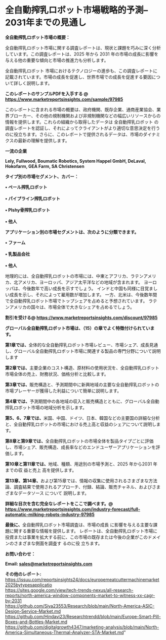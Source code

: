 # 全自動搾乳ロボット市場戦略的予測– 2031年までの見通し

<strong><b>全自動搾乳ロボット市場の概要：</b></strong>

全自動搾乳ロボット市場に関する調査レポートは、現状と課題を巧みに深く分析しています。この調査レポートは、2025 年から 2031 年の市場の成長に影響を与える他の重要な傾向と市場の推進力も分析します。

全自動搾乳ロボット 市場におけるテクノロジーの進歩も、この調査レポートに記載されています。市場の成長を促進し、世界市場での成長を促進する要因について詳しく説明します。

<strong>このレポートのサンプルPDFを入手する @ <a href=https://www.marketreportsinsights.com/sample/97985>https://www.marketreportsinsights.com/sample/97985</a></strong>

このレポートに含まれる市場の概要は、政府機関、既存企業、通商産業協会、業界ブローカー、その他の規制機関および非規制機関などの幅広いリソースからの情報を提供します。これらの組織から取得したデータは 全自動搾乳ロボット の調査レポートを認証し、それによってクライアントがより適切な意思決定を行うのに役立ちます。さらに、このレポートで提供されるデータは、市場のダイナミクスの最新の理解を提供します。

<strong>一流の企業</strong>

<strong><b>Lely, Fullwood, Boumatic Robotics, System Happel GmbH, DeLaval, Hokofarm, GEA Farm, SA Christensen</b></strong>

<strong><b>タイプ別の市場セグメント、カバー：</b></strong>

<strong>• ペール搾乳ロボット<br><br>• パイプライン搾乳ロボット<br><br>• Plshy骨搾乳ロボット<br><br>• 他人</strong>

<strong><b>アプリケーション別の市場セグメントは、次のように分類できます。</b></strong>

<strong>• ファーム<br><br>• 乳製品会社<br><br>• 他人</strong>

 地理的には、全自動搾乳ロボットの市場には、中東とアフリカ、ラテンアメリカ、北アメリカ、ヨーロッパ、アジア太平洋などの地域が含まれます。 ヨーロッパは、今後数年で高い成長を示すでしょう。 インドと中国も同様に目覚ましい成長を示し、それによって雇用数が増加します。 一方、北米は、今後数年間で全自動搾乳ロボット市場でトップシェアを占めると予想されています。 ラテンアメリカの国々は、市場全体で大きなシェアを占めるでしょう。

<strong>割引を受ける@ <a href=https://www.marketreportsinsights.com/discount/97985>https://www.marketreportsinsights.com/discount/97985</a></strong>

<strong><b>グローバル全自動搾乳ロボット市場は、（15）の章でよく特徴付けられています。</b></strong>

<strong><b>第</b></strong><strong><b>1章では、</b></strong>全体的な全自動搾乳ロボット市場レビュー、市場シェア、成長見通し、グローバル全自動搾乳ロボット市場に関連する製品の専門分野について説明します

<strong><b>第2章では、</b></strong>主要企業のコスト構造、原材料の使用状況を、全自動搾乳ロボット市場全体の売上、財務状況、価格分析と比較します。

<strong><b>第3章では、</b></strong>販売構造と、予測期間中に新興地域の主要な全自動搾乳ロボットの市場プレーヤーが獲得した利益について簡単に説明します。

<strong><b>第4章では、</b></strong>予測期間中の各地域の収入と販売構造とともに、グローバル全自動搾乳ロボット市場の地域分析を示します。

<strong><b>第5、6、7章では、</b></strong>米国、中国、ドイツ、日本、韓国などの主要国の詳細な分析と、全自動搾乳ロボットの市場における売上高と収益のシェアについて説明します。

<strong><b>第8章と第9章では、</b></strong>全自動搾乳ロボットの市場全体を製品タイプごとに評価し、市場シェア、販売構造、成長率などのエンドユーザーアプリケーションを評価します。

<strong><b>第10章と第11章では、</b></strong>地域、種類、用途別の市場予測と、2025 年から2031 年までの収 益と売上 高を提供します。

<strong><b>第13章、第14章、</b></strong>および第15章では、情報の収集に使用されるさまざまな方法論、調査結果で使用されるアプローチ、付録、結論、販売チャネル、およびさまざまなデータソース について 説明します。

<strong>詳細な目次を含む完全なレポートをここで調べます。@ <a href=https://www.marketreportsinsights.com/industry-forecast/full-automatic-milking-robots-industry-97985>https://www.marketreportsinsights.com/industry-forecast/full-automatic-milking-robots-industry-97985</a></strong>

<strong><b>最後に、</b></strong>全自動搾乳ロボット市場調査は、市場の成長 に影響を</a>与える主要な課題に関する重要な情報を提供します。 レポートは、全自動搾乳ロボット市場に投資または事業を拡大する前に、この市場の既存または今後の企業がこのドメインのさまざまな側面を調査す るのに役 立ちます。

<strong><b>お問い合わせ：</b></strong>

<strong>Email: </strong><a href=mailto:sales@marketreportsinsights.com><strong>sales@marketreportsinsights.com</strong></a>

<strong>その他のレポート:</strong>
<br>
<a href=https://issuu.com/reportsinsights24/docs/europemeatcuttermachinemarket2025bytypesapplicatio>https://issuu.com/reportsinsights24/docs/europemeatcuttermachinemarket2025bytypesapplicatio</a>
<br>
<a href=https://sites.google.com/view/tech-trends-nexus/all-research-reports/north-america-window-components-market-to-witness-xx-cagr-by-2031>https://sites.google.com/view/tech-trends-nexus/all-research-reports/north-america-window-components-market-to-witness-xx-cagr-by-2031</a>
<br>
<a href=https://github.com/Siya23553/Research/blob/main/North-America-ASIC-Design-Service-Market.md>https://github.com/Siya23553/Research/blob/main/North-America-ASIC-Design-Service-Market.md</a>
<br>
<a href=https://github.com/Hindavi23/Researchtrendd/blob/main/Europe-Smart-Pill-Boxes-and-Bottles-Market.md>https://github.com/Hindavi23/Researchtrendd/blob/main/Europe-Smart-Pill-Boxes-and-Bottles-Market.md</a>
<br>
<a href=https://github.com/digitalgrowth4347/marketing-analysis/blob/main/North-America-Simultaneous-Thermal-Analyzer-STA-Market.md>https://github.com/digitalgrowth4347/marketing-analysis/blob/main/North-America-Simultaneous-Thermal-Analyzer-STA-Market.md</a>"
